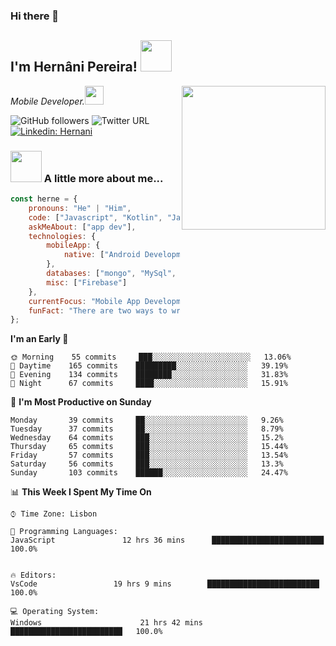 ### Hi there 👋
<h2>I'm Hernâni Pereira! <img src="https://media.giphy.com/media/12oufCB0MyZ1Go/giphy.gif" width="50"></h2>
<img align='right' src="https://media.giphy.com/media/M9gbBd9nbDrOTu1Mqx/giphy.gif" width="230">
<p><em>Mobile Developer.</a><img src="https://media.giphy.com/media/WUlplcMpOCEmTGBtBW/giphy.gif" width="30"> 
</em></p>

![GitHub followers](https://img.shields.io/github/followers/hernanipereira?style=social)
![Twitter URL](https://img.shields.io/twitter/url?style=social&url=https%3A%2F%2Ftwitter.com%2FHerne000)
[![Linkedin: Hernani](https://img.shields.io/badge/-hernani-blue?style=flat-square&logo=Linkedin&logoColor=white&link=https://www.linkedin.com/in/hernanipereira/)](https://www.linkedin.com/in/hernanipereira/)


### <img src="https://media.giphy.com/media/VgCDAzcKvsR6OM0uWg/giphy.gif" width="50"> A little more about me...  

```javascript
const herne = {
    pronouns: "He" | "Him",
    code: ["Javascript", "Kotlin", "Java"],
    askMeAbout: ["app dev"],
    technologies: {
        mobileApp: {
            native: ["Android Development", "IOS Development"]
        },
        databases: ["mongo", "MySql", "sqlite"],
        misc: ["Firebase"]
    },
    currentFocus: "Mobile App Development",
    funFact: "There are two ways to write error-free programs; only the third one works"
};
```


**I'm an Early 🐤** 

```text
🌞 Morning    55 commits     ███░░░░░░░░░░░░░░░░░░░░░░   13.06% 
🌆 Daytime    165 commits    █████████░░░░░░░░░░░░░░░░   39.19% 
🌃 Evening    134 commits    ████████░░░░░░░░░░░░░░░░░   31.83% 
🌙 Night      67 commits     ████░░░░░░░░░░░░░░░░░░░░░   15.91%

```
📅 **I'm Most Productive on Sunday** 

```text
Monday       39 commits     ██░░░░░░░░░░░░░░░░░░░░░░░   9.26% 
Tuesday      37 commits     ██░░░░░░░░░░░░░░░░░░░░░░░   8.79% 
Wednesday    64 commits     ███░░░░░░░░░░░░░░░░░░░░░░   15.2% 
Thursday     65 commits     ███░░░░░░░░░░░░░░░░░░░░░░   15.44% 
Friday       57 commits     ███░░░░░░░░░░░░░░░░░░░░░░   13.54% 
Saturday     56 commits     ███░░░░░░░░░░░░░░░░░░░░░░   13.3% 
Sunday       103 commits    ██████░░░░░░░░░░░░░░░░░░░   24.47%

```

📊 **This Week I Spent My Time On** 

```text
⌚︎ Time Zone: Lisbon

💬 Programming Languages: 
JavaScript               12 hrs 36 mins      █████████████████████████   100.0% 


🔥 Editors: 
VsCode                 19 hrs 9 mins        █████████████████████████   100.0% 

💻 Operating System: 
Windows                      21 hrs 42 mins      █████████████████████████   100.0%






